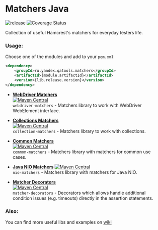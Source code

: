 # Matchers Java
[![release](http://github-release-version.herokuapp.com/github/yandex-qatools/matchers-java/release.svg?style=flat)](https://github.com/yandex-qatools/matchers-java/releases/latest)
[![Coverage Status](https://coveralls.io/repos/yandex-qatools/matchers-java/badge.svg)](https://coveralls.io/r/yandex-qatools/matchers-java)

Collection of useful Hamcrest's matchers for everyday testers life.

### Usage:
Choose one of the modules and add to your `pom.xml`

```xml
<dependency>
    <groupId>ru.yandex.qatools.matchers</groupId>
    <artifactId>{module.artifactId}</artifactId>
    <version>{lib.release.version}</version>
</dependency>
```


- [**WebDriver Matchers**](https://github.com/yandex-qatools/matchers-java/tree/master/webdriver-matchers)  
  [![Maven Central](https://maven-badges.herokuapp.com/maven-central/ru.yandex.qatools.matchers/webdriver-matchers/badge.svg?style=flat)](https://maven-badges.herokuapp.com/maven-central/ru.yandex.qatools.matchers/webdriver-matchers)  
  `webdriver-matchers` - Matchers library to work with WebDriver WebElement interface.

- [**Collections Matchers**](https://github.com/yandex-qatools/matchers-java/tree/master/collection-matchers)  
  [![Maven Central](https://maven-badges.herokuapp.com/maven-central/ru.yandex.qatools.matchers/collection-matchers/badge.svg?style=flat)](https://maven-badges.herokuapp.com/maven-central/ru.yandex.qatools.matchers/collection-matchers)  
  `collection-matchers` - Matchers library to work with collections.

- [**Common Matchers**](https://github.com/yandex-qatools/matchers-java/tree/master/common-matchers)  
  [![Maven Central](https://maven-badges.herokuapp.com/maven-central/ru.yandex.qatools.matchers/common-matchers/badge.svg?style=flat)](https://maven-badges.herokuapp.com/maven-central/ru.yandex.qatools.matchers/common-matchers)  
  `common-matchers` - Matchers library with matchers for common use cases.

- [**Java NIO Matchers**](https://github.com/yandex-qatools/matchers-java/tree/master/nio-matchers)
  [![Maven Central](https://maven-badges.herokuapp.com/maven-central/ru.yandex.qatools.matchers/nio-matchers/badge.svg?style=flat)](https://maven-badges.herokuapp.com/maven-central/ru.yandex.qatools.matchers/nio-matchers)  
  `nio-matchers` - Matchers library with matchers for Java NIO.

- [**Matcher Decorators**](https://github.com/yandex-qatools/matchers-java/tree/master/matcher-decorators)  
  [![Maven Central](https://maven-badges.herokuapp.com/maven-central/ru.yandex.qatools.matchers/matcher-decorators/badge.svg?style=flat)](https://maven-badges.herokuapp.com/maven-central/ru.yandex.qatools.matchers/matcher-decorators)  
  `matcher-decorators` - Decorators which allows handle additional condition issues (e.g. timeouts) directly in the assertion statements.


### Also:
  You can find more useful libs and examples on [wiki](https://github.com/yandex-qatools/matchers-java/wiki)
